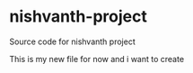 # nishvanth-project
Source code for nishvanth project

This is my new file for now and i want to create